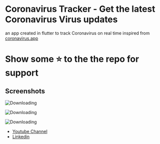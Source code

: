 # Coronavirus Tracker - Get the latest Coronavirus Virus updates

an app created in flutter to track Coronavirus on real time 
inspired from [coronavirus.app](https://coronavirus.app/)
 
 # Show some ⭐ to the the repo for support

## Screenshots


![Downloading](https://i.imgur.com/d5FMmSN.png)


![Downloading](https://i.imgur.com/RV4T1pN.png)


![Downloading](https://i.imgur.com/Wg76Nim.png)

- [Youtube Channel](https://www.youtube.com/c/XSLAYERTN)
- [Linkedin](https://www.linkedin.com/in/x-slayer/)
